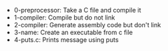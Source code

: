 - 0-preprocessor: Take a C file and compile it
- 1-compiler: Compile but do not link
- 2-compiler: Generate assembly code but don't link
- 3-name: Create an executable from c file
- 4-puts.c: Prints message using puts
